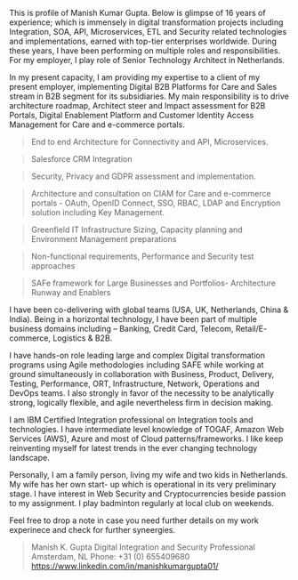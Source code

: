 <meta name="google-site-verification" content="Z26zWMGxpVTs9MgrQ8c9jNcYDskKP0a2sIUi8RxN628" />

This is profile of Manish Kumar Gupta. Below is glimpse of 16 years of experience; which
is immensely in digital transformation projects including Integration, SOA, API, Microservices, ETL and Security
related technologies and implementations, earned with top-tier enterprises worldwide. During these years, I have
been performing on multiple roles and responsibilities. For my employer, I play role of Senior Technology
Architect in Netherlands.

In my present capacity, I am providing my expertise to a client of my present employer, implementing Digital
B2B Platforms for Care and Sales stream in B2B segment for its subsidiaries. My main responsibility is to drive
architecture roadmap, Architect steer and Impact assessment for B2B Portals, Digital Enablement Platform and
Customer Identity Access Management for Care and e-commerce portals.

>End to end Architecture for Connectivity and API, Microservices.

>Salesforce CRM Integration

>Security, Privacy and GDPR assessment and implementation.

>Architecture and consultation on CIAM for Care and e-commerce portals - OAuth, OpenID Connect, SSO, RBAC, LDAP and Encryption
solution including Key Management.

>Greenfield IT Infrastructure Sizing, Capacity planning and Environment Management preparations

>Non-functional requirements, Performance and Security test approaches

>SAFe framework for Large Businesses and Portfolios- Architecture Runway and Enablers


I have been co-delivering with global teams (USA, UK, Netherlands, China & India). Being in a horizontal
technology, I have been part of multiple business domains including – Banking, Credit Card, Telecom, Retail/E-
commerce, Logistics & B2B.

I have hands-on role leading large and complex Digital transformation programs using Agile methodologies
including SAFE while working at ground simultaneously in collaboration with Business, Product, Delivery,
Testing, Performance, ORT, Infrastructure, Network, Operations and DevOps teams. I also strongly in favor of
the necessity to be analytically strong, logically flexible, and agile nevertheless firm in decision making.

I am IBM Certified Integration professional on Integration tools and technologies. I have intermediate level
knowledge of TOGAF, Amazon Web Services (AWS), Azure and most of Cloud patterns/frameworks. I like keep
reinventing myself for latest trends in the ever changing technology landscape.

Personally, I am a family person, living my wife and two kids in Netherlands. My wife has her own start-
up which is operational in its very preliminary stage. I have interest in Web Security and Cryptocurrencies beside
passion to my assignment. I play badminton regularly at local club on weekends.

Feel free to drop a note in case you need further details on my work experinece and check for further syneergies.

>Manish K. Gupta
>Digital Integration and Security Professional
>Amsterdam, NL
>Phone: +31 (0) 655409680
>https://www.linkedin.com/in/manishkumargupta01/
